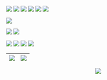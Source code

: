 ![](https://img.shields.io/badge/C++-informational?style=flat&logo=cplusplus&logoColor=e3e3e3&color=6e6d6d) ![](https://img.shields.io/badge/Lua-informational?style=flat&logo=lua&logoColor=e3e3e3&color=6e6d6d) ![](https://img.shields.io/badge/Python-informational?style=flat&logo=python&logoColor=e3e3e3&color=6e6d6d) ![](https://img.shields.io/badge/JavaScript-informational?style=flat&logo=javascript&logoColor=e3e3e3&color=6e6d6d) ![](https://img.shields.io/badge/Java-informational?style=flat&color=6e6d6d) ![](https://img.shields.io/badge/APL-informational?style=flat&color=6e6d6d)

![](https://img.shields.io/badge/Visual%20Studio-informational?style=flat&logo=visualstudio&color=6e6d6d)

![](https://img.shields.io/badge/Windows-informational?style=flat&logo=Windows&logoColor=e3e3e3&color=6e6d6d) ![](https://img.shields.io/badge/Linux-informational?style=flat&logo=Linux&logoColor=e3e3e3&color=6e6d6d)

![](https://img.shields.io/badge/HackerRank-informational?style=flat&logo=hackerrank&logoColor=e3e3e3&color=6e6d6d) ![](https://img.shields.io/badge/Leetcode-informational?style=flat&logo=leetcode&logoColor=e3e3e3&color=6e6d6d) ![](https://img.shields.io/badge/Project%20Euler-informational?style=flat&color=6e6d6d) ![](https://img.shields.io/badge/Rosalind-informational?style=flat&logoColor=e3e3e3&color=6e6d6d)


|![](https://github-readme-stats.vercel.app/api?username=string-dot-byte&&show_icons=true&title_color=ffffff&icon_color=bb2acf&text_color=ffffff&bg_color=151515&border_color=6e6d6d)|![](https://github-readme-stats.vercel.app/api/top-langs/?username=string-dot-byte&layout=compact&langs_count=10&bg_color=151515&title_color=ffffff&text_color=ffffff&border_color=6e6d6d)|
|-|-|
</p>

<p align="center">
  <img style="text-align:center;" src="https://komarev.com/ghpvc/?username=string-dot-byte&style=flat-square&color=6e6d6d">
</p
